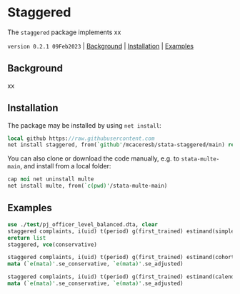 Staggered
=========

The `staggered` package implements xx

`version 0.2.1 09Feb2023` | [Background](#background) | [Installation](#installation) | [Examples](#examples)

## Background

xx

## Installation

The package may be installed by using `net install`:

```stata
local github https://raw.githubusercontent.com
net install staggered, from(`github'/mcaceresb/stata-staggered/main) replace
```

You can also clone or download the code manually, e.g. to
`stata-multe-main`, and install from a local folder:

```stata
cap noi net uninstall multe
net install multe, from(`c(pwd)'/stata-multe-main)
```

## Examples

```stata
use ./test/pj_officer_level_balanced.dta, clear
staggered complaints, i(uid) t(period) g(first_trained) estimand(simple)
ereturn list
staggered, vce(conservative)

staggered complaints, i(uid) t(period) g(first_trained) estimand(cohort)
mata (`e(mata)'.se_conservative, `e(mata)'.se_adjusted)

staggered complaints, i(uid) t(period) g(first_trained) estimand(calendar)
mata (`e(mata)'.se_conservative, `e(mata)'.se_adjusted)
```
